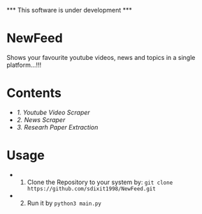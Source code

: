 *** This software is under development ***
# NewFeed
Shows your favourite youtube videos, news and topics in a single platform...!!!

# Contents
* *1. Youtube Video Scraper*
* *2. News Scraper*
* *3. Researh Paper Extraction*

# Usage
* 1. Clone the Repository to your system by:
    `git clone https://github.com/sdixit1998/NewFeed.git`
* 2. Run it by
    `python3 main.py`
